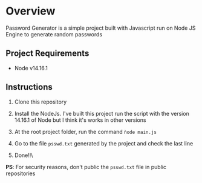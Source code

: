 # Overview
Password Generator is a simple project built with Javascript run on Node JS Engine to generate random passwords

## Project Requirements
- Node v14.16.1

## Instructions
1. Clone this repository

2. Install the NodeJs. I've built this project run the script with the version 14.16.1 of Node but I think it's works in other versions

3. At the root project folder, run the command ``ǹode main.js``

4. Go to the file ``psswd.txt`` generated by the project and check the last line

5. Done!!\

**PS**: For security reasons, don't public the ``psswd.txt`` file in public repositories
